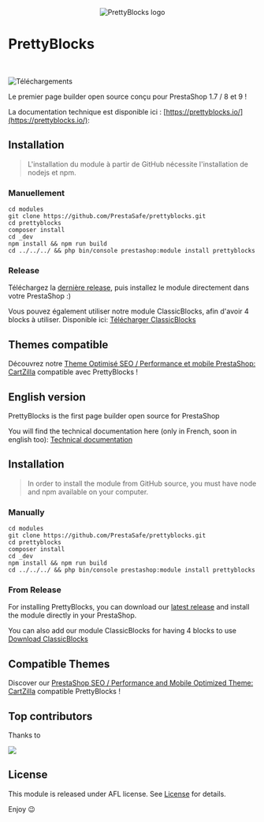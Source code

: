 <p align="center">
<img src="https://user-images.githubusercontent.com/4788787/205036810-aa5dcd65-d7d4-4728-9284-1201a6067cb4.png" alt="PrettyBlocks logo">
</p>

# PrettyBlocks
<br>

![Téléchargements](https://img.shields.io/github/downloads/PrestaSafe/prettyblocks/total)

Le premier page builder open source conçu pour PrestaShop 1.7 / 8 et 9 ! 

La documentation technique est disponible ici : [https://prettyblocks.io/](https://prettyblocks.io/): 


## Installation

> L'installation du module à partir de GitHub nécessite l'installation de nodejs et npm.

### Manuellement

```
cd modules
git clone https://github.com/PrestaSafe/prettyblocks.git
cd prettyblocks
composer install
cd _dev
npm install && npm run build
cd ../../../ && php bin/console prestashop:module install prettyblocks
```

### Release

Téléchargez la [dernière release](https://github.com/PrestaSafe/prettyblocks/releases/latest), puis installez le module directement dans votre PrestaShop :) 

Vous pouvez également utiliser notre module ClassicBlocks, afin d'avoir 4 blocks à utiliser. Disponible ici: [Télécharger ClassicBlocks](https://github.com/PrestaSafe/classicblocks)

## Themes compatible

Découvrez notre [Theme Optimisé SEO / Performance et mobile PrestaShop: CartZilla](https://www.prestasafe.com/product/theme-prestashop-cartzilla) compatible avec PrettyBlocks !


## English version

PrettyBlocks is the first page builder open source for PrestaShop

You will find the technical documentation here (only in French, soon in english too): [Technical documentation](https://prettyblocks.io/)

## Installation

> In order to install the module from GitHub source, you must have node and npm available on your computer.

### Manually

```
cd modules
git clone https://github.com/PrestaSafe/prettyblocks.git
cd prettyblocks
composer install
cd _dev
npm install && npm run build
cd ../../../ && php bin/console prestashop:module install prettyblocks
```

### From Release
For installing PrettyBlocks, you can download our [latest release](https://github.com/PrestaSafe/prettyblocks/releases/latest) and install the module directly in your PrestaShop.

You can also add our module ClassicBlocks for having 4 blocks to use [Download ClassicBlocks](https://github.com/PrestaSafe/classicblocks)

## Compatible Themes

Discover our [PrestaShop SEO / Performance and Mobile Optimized Theme: CartZilla](https://www.prestasafe.com/product/theme-prestashop-cartzilla) compatible PrettyBlocks !

## Top contributors 
<p>Thanks to</p>
<a href="https://github.com/PrestaSafe/prettyblocks/graphs/contributors">
  <img src="https://contrib.rocks/image?repo=PrestaSafe/prettyblocks" />
</a>


## License

This module is released under AFL license.
See [License](/LICENSE.md) for details.

Enjoy 😉
